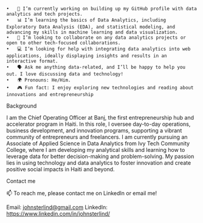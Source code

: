 	•	🌟 I’m currently working on building up my GitHub profile with data analytics and tech projects.
	•	📊 I’m learning the basics of Data Analytics, including Exploratory Data Analysis (EDA), and statistical modeling, and advancing my skills in machine learning and data visualization.
	•	🤝 I’m looking to collaborate on any data analytics projects or open to other tech-focused collaborations.
	•	💻 I’m looking for help with integrating data analytics into web applications, ideally displaying insights and results in an interactive format.
	•	🗣️ Ask me anything data-related, and I’ll be happy to help you out. I love discussing data and technology!
	•	🌍 Pronouns: He/Him.
	•	🎮 Fun fact: I enjoy exploring new technologies and reading about innovations and entrepreneurship

Background

I am the Chief Operating Officer at Banj, the first entrepreneurship hub and accelerator program in Haiti. In this role, I oversee day-to-day operations, business development, and innovation programs, supporting a vibrant community of entrepreneurs and freelancers. I am currently pursuing an Associate of Applied Science in Data Analytics from Ivy Tech Community College, where I am developing my analytical skills and learning how to leverage data for better decision-making and problem-solving. My passion lies in using technology and data analytics to foster innovation and create positive social impacts in Haiti and beyond.

Contact me

📫 To reach me, please contact me on LinkedIn or email me!

Email: johnsterlind@gmail.com
LinkedIn: https://www.linkedin.com/in/johnsterlind/
